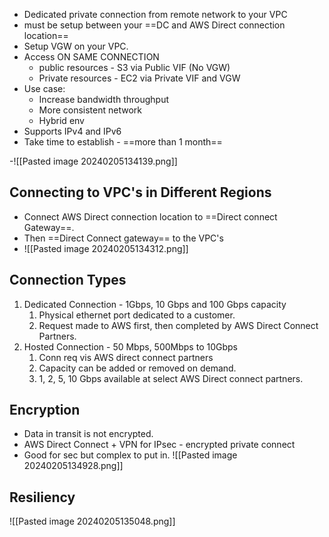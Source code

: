 - Dedicated private connection from remote network to your VPC 
- must be setup between your ==DC and AWS Direct connection location== 
- Setup VGW on your VPC.
- Access ON SAME CONNECTION
	- public resources - S3 via Public VIF (No VGW)
	- Private resources - EC2 via Private VIF and VGW 
- Use case:
	- Increase bandwidth throughput 
	- More consistent network 
	- Hybrid env
- Supports IPv4 and IPv6
- Take time to establish - ==more than 1 month==

-![[Pasted image 20240205134139.png]]

## Connecting to VPC's in Different Regions
- Connect AWS Direct connection location to ==Direct connect Gateway==.
- Then ==Direct Connect gateway== to the VPC's
- ![[Pasted image 20240205134312.png]]

## Connection Types 
1. Dedicated Connection - 1Gbps, 10 Gbps and 100 Gbps capacity 
	1. Physical ethernet port dedicated to a customer.
	2. Request made to AWS first, then completed by AWS Direct Connect Partners. 
2. Hosted Connection - 50 Mbps, 500Mbps to 10Gbps
	1. Conn req vis AWS direct connect partners
	2. Capacity can be added or removed on demand.
	3. 1, 2, 5, 10 Gbps available at select AWS Direct connect partners.

## Encryption 
- Data in transit is not encrypted. 
- AWS Direct Connect + VPN for IPsec - encrypted private connect
- Good for sec but complex to put in. 
![[Pasted image 20240205134928.png]]

## Resiliency 
![[Pasted image 20240205135048.png]]